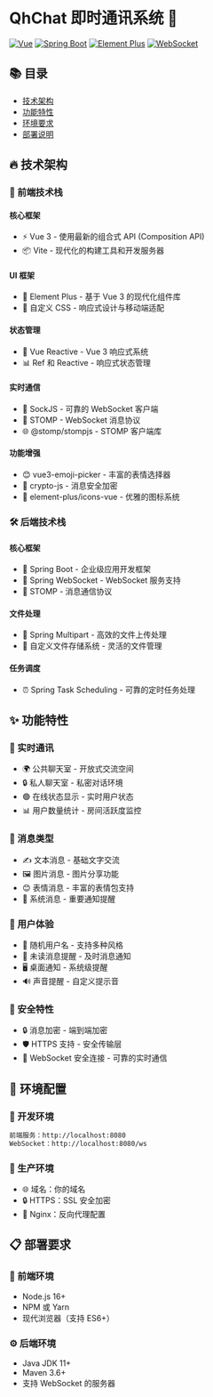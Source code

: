 # QhChat 即时通讯系统 🚀

[![Vue](https://img.shields.io/badge/Vue-3.x-4FC08D?style=flat-square&logo=vue.js)](https://vuejs.org/)
[![Spring Boot](https://img.shields.io/badge/Spring%20Boot-2.x-6DB33F?style=flat-square&logo=spring-boot)](https://spring.io/projects/spring-boot)
[![Element Plus](https://img.shields.io/badge/Element%20Plus-2.x-409EFF?style=flat-square&logo=element)](https://element-plus.org/)
[![WebSocket](https://img.shields.io/badge/WebSocket-Enabled-4479A1?style=flat-square&logo=websocket)](https://developer.mozilla.org/en-US/docs/Web/API/WebSocket)

## 📚 目录
- [技术架构](#技术架构)
- [功能特性](#功能特性)
- [环境要求](#环境要求)
- [部署说明](#部署说明)

## 🔥 技术架构

### 🎨 前端技术栈

#### 核心框架
- ⚡ Vue 3 - 使用最新的组合式 API (Composition API)
- 📦 Vite - 现代化的构建工具和开发服务器

#### UI 框架
- 🎯 Element Plus - 基于 Vue 3 的现代化组件库
- 💅 自定义 CSS - 响应式设计与移动端适配

#### 状态管理
- 🔄 Vue Reactive - Vue 3 响应式系统
- 📊 Ref 和 Reactive - 响应式状态管理

#### 实时通信
- 🔌 SockJS - 可靠的 WebSocket 客户端
- 📡 STOMP - WebSocket 消息协议
- 🌐 @stomp/stompjs - STOMP 客户端库

#### 功能增强
- 😊 vue3-emoji-picker - 丰富的表情选择器
- 🔐 crypto-js - 消息安全加密
- 🎨 element-plus/icons-vue - 优雅的图标系统

### 🛠 后端技术栈

#### 核心框架
- 🚀 Spring Boot - 企业级应用开发框架
- 🔌 Spring WebSocket - WebSocket 服务支持
- 📡 STOMP - 消息通信协议

#### 文件处理
- 📁 Spring Multipart - 高效的文件上传处理
- 💾 自定义文件存储系统 - 灵活的文件管理

#### 任务调度
- ⏰ Spring Task Scheduling - 可靠的定时任务处理

## ✨ 功能特性

### 💬 实时通讯
- 🌍 公共聊天室 - 开放式交流空间
- 🔒 私人聊天室 - 私密对话环境
- 🟢 在线状态显示 - 实时用户状态
- 📊 用户数量统计 - 房间活跃度监控

### 📝 消息类型
- ✍️ 文本消息 - 基础文字交流
- 🖼️ 图片消息 - 图片分享功能
- 😊 表情消息 - 丰富的表情包支持
- 🔔 系统消息 - 重要通知提醒

### 🎯 用户体验
- 🎲 随机用户名 - 支持多种风格
- 🔔 未读消息提醒 - 及时消息通知
- 🖥️ 桌面通知 - 系统级提醒
- 🔊 声音提醒 - 自定义提示音

### 🔐 安全特性
- 🔒 消息加密 - 端到端加密
- 🛡️ HTTPS 支持 - 安全传输层
- 🔐 WebSocket 安全连接 - 可靠的实时通信

## 🌟 环境配置

### 🔧 开发环境
```bash
前端服务：http://localhost:8080
WebSocket：http://localhost:8080/ws
```

### 🚀 生产环境
- 🌐 域名：你的域名
- 🔒 HTTPS：SSL 安全加密
- 🔄 Nginx：反向代理配置

## 📋 部署要求

### 🎨 前端环境
- Node.js 16+
- NPM 或 Yarn
- 现代浏览器（支持 ES6+）

### ⚙️ 后端环境
- Java JDK 11+
- Maven 3.6+
- 支持 WebSocket 的服务器 
